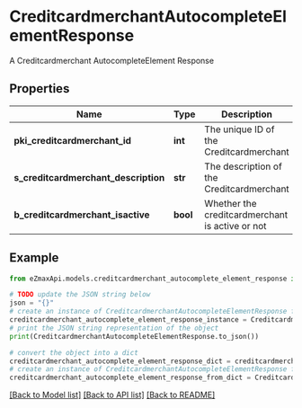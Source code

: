 # CreditcardmerchantAutocompleteElementResponse

A Creditcardmerchant AutocompleteElement Response

## Properties

Name | Type | Description | Notes
------------ | ------------- | ------------- | -------------
**pki_creditcardmerchant_id** | **int** | The unique ID of the Creditcardmerchant | 
**s_creditcardmerchant_description** | **str** | The description of the Creditcardmerchant | 
**b_creditcardmerchant_isactive** | **bool** | Whether the creditcardmerchant is active or not | 

## Example

```python
from eZmaxApi.models.creditcardmerchant_autocomplete_element_response import CreditcardmerchantAutocompleteElementResponse

# TODO update the JSON string below
json = "{}"
# create an instance of CreditcardmerchantAutocompleteElementResponse from a JSON string
creditcardmerchant_autocomplete_element_response_instance = CreditcardmerchantAutocompleteElementResponse.from_json(json)
# print the JSON string representation of the object
print(CreditcardmerchantAutocompleteElementResponse.to_json())

# convert the object into a dict
creditcardmerchant_autocomplete_element_response_dict = creditcardmerchant_autocomplete_element_response_instance.to_dict()
# create an instance of CreditcardmerchantAutocompleteElementResponse from a dict
creditcardmerchant_autocomplete_element_response_from_dict = CreditcardmerchantAutocompleteElementResponse.from_dict(creditcardmerchant_autocomplete_element_response_dict)
```
[[Back to Model list]](../README.md#documentation-for-models) [[Back to API list]](../README.md#documentation-for-api-endpoints) [[Back to README]](../README.md)


